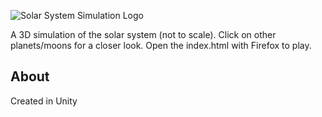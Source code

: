 ![Solar System Simulation Logo](https://user-images.githubusercontent.com/56180112/154141566-935a4f35-ad07-42f6-87d2-de81727c0ff6.png)

A 3D simulation of the solar system (not to scale). Click on other planets/moons for a closer look. Open the index.html with Firefox to play.

## About
Created in Unity
